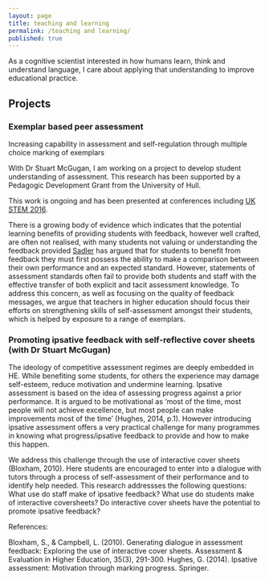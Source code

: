 ```yaml
---
layout: page
title: teaching and learning
permalink: /teaching and learning/
published: true
---
```


As a cognitive scientist interested in how humans learn, think and understand language, I care about applying that understanding to improve educational practice. 

## Projects

### Exemplar based peer assessment
Increasing capability in assessment and self-regulation through multiple choice marking of exemplars

With Dr Stuart McGugan, I am working on a project to develop student understanding of assessment. This research has been supported by a Pedagogic Development Grant from the University of Hull.

This work is ongoing and has been presented at conferences including [UK STEM 2016](https://ukstemconference.wordpress.com/).

There is a growing body of evidence which indicates that the potential learning benefits of providing students with feedback, however well crafted, are often not realised, with many students not valuing or understanding the feedback provided [Sadler](https://uofa.ualberta.ca/-/media/ualberta/centre-for-teaching-and-learning/symposium/less-teaching-more-learning-2009/royce-sadler/articles/symposiumltmlroyce-sadlerbeyond-feedback--developing-student-capability-in-complex-appraisal.pdf) has argued that for students to benefit from feedback they must first possess the ability to make a comparison between their own performance and an expected standard. However, statements of assessment standards often fail to provide both students and staff with the effective transfer of both explicit and tacit assessment knowledge. To address this concern, as well as focusing on the quality of feedback messages, we argue that teachers in higher education should focus their efforts on strengthening skills of self-assessment amongst their students, which is helped by exposure to a range of exemplars. 

### Promoting ipsative feedback with self-reflective cover sheets (with Dr Stuart McGugan)

The ideology of competitive assessment regimes are deeply embedded in HE. While benefiting some students, for others the experience may damage self-esteem, reduce motivation and undermine learning. Ipsative assessment is based on the idea of assessing progress against a prior performance. It is argued to be motivational as ‘most of the time, most people will not achieve excellence, but most people can make improvements most of the time’ (Hughes, 2014, p.1). However introducing ipsative assessment offers a very practical challenge for many programmes in knowing what progress/ipsative feedback to provide and how to make this happen. 

We address this challenge through the use of interactive cover sheets (Bloxham, 2010). Here students are encouraged to enter into a dialogue with tutors through a process of self-assessment of their performance and to identify help needed. This research addressses the following questions:
What use do staff make of ipsative feedback?
What use do students make of interactive coversheets? 
Do interactive cover sheets have the potential to promote ipsative feedback? 

References: 

Bloxham, S., & Campbell, L. (2010). Generating dialogue in assessment feedback: Exploring the use of interactive cover sheets. Assessment & Evaluation in Higher Education, 35(3), 291-300. 
Hughes, G. (2014). Ipsative assessment: Motivation through marking progress. Springer.
